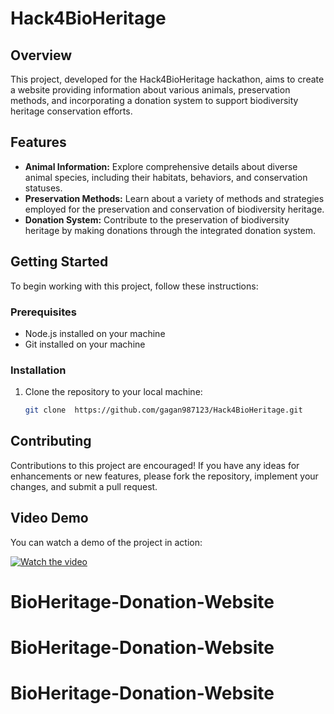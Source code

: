 # Hack4BioHeritage

## Overview
This project, developed for the Hack4BioHeritage hackathon, aims to create a website providing information about various animals, preservation methods, and incorporating a donation system to support biodiversity heritage conservation efforts.

## Features
- **Animal Information:** Explore comprehensive details about diverse animal species, including their habitats, behaviors, and conservation statuses.
- **Preservation Methods:** Learn about a variety of methods and strategies employed for the preservation and conservation of biodiversity heritage.
- **Donation System:** Contribute to the preservation of biodiversity heritage by making donations through the integrated donation system.

## Getting Started
To begin working with this project, follow these instructions:

### Prerequisites
- Node.js installed on your machine
- Git installed on your machine

### Installation
1. Clone the repository to your local machine:
   ```bash
   git clone  https://github.com/gagan987123/Hack4BioHeritage.git
## Contributing
Contributions to this project are encouraged! If you have any ideas for enhancements or new features, please fork the repository, implement your changes, and submit a pull request.
## Video Demo
You can watch a demo of the project in action:

[![Watch the video](https://img.youtube.com/vi/ZfghkMacf5A/maxresdefault.jpg)](https://www.youtube.com/watch?v=ZfghkMacf5A)
 
# BioHeritage-Donation-Website
# BioHeritage-Donation-Website
# BioHeritage-Donation-Website
